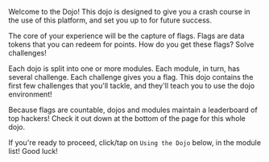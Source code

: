 Welcome to the Dojo!
This dojo is designed to give you a crash course in the use of this platform, and set you up to for future success.

The core of your experience will be the capture of flags.
Flags are data tokens that you can redeem for points.
How do you get these flags?
Solve challenges!

Each dojo is split into one or more modules.
Each module, in turn, has several challenge.
Each challenge gives you a flag.
This dojo contains the first few challenges that you'll tackle, and they'll teach you to use the dojo environment!

Because flags are countable, dojos and modules maintain a leaderboard of top hackers!
Check it out down at the bottom of the page for this whole dojo.

If you're ready to proceed, click/tap on `Using the Dojo` below, in the module list!
Good luck!
